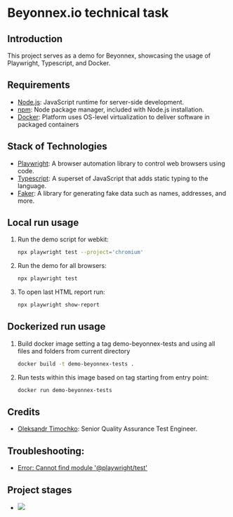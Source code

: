 # Beyonnex.io technical task

## Introduction

This project serves as a demo for Beyonnex, showcasing the usage of Playwright, Typescript, and Docker.

## Requirements

- [Node.js](https://nodejs.org/): JavaScript runtime for server-side development.
- [npm](https://www.npmjs.com/): Node package manager, included with Node.js installation.
- [Docker](https://www.docker.com/): Platform uses OS-level virtualization to deliver software in packaged containers

## Stack of Technologies

- [Playwright](https://playwright.dev/): A browser automation library to control web browsers using code.
- [Typescript](https://www.typescriptlang.org/): A superset of JavaScript that adds static typing to the language.
- [Faker](https://github.com/Marak/faker.js): A library for generating fake data such as names, addresses, and more.

## Local run usage 

1. Run the demo script for webkit:

    ```bash
    npx playwright test --project='chromium'
    ```

2. Run the demo for all browsers:

    ```bash
    npx playwright test
    ```

3. To open last HTML report run:
    
    ```bash
    npx playwright show-report
    ```

## Dockerized run usage 

1. Build docker image setting a tag demo-beyonnex-tests and using all files and folders from current directory

    ```bash
    docker build -t demo-beyonnex-tests .
    ```

2. Run tests within this image based on tag starting from entry point:

    ```bash
    docker run demo-beyonnex-tests
    ```    

## Credits

- [Oleksandr Timochko](https://www.linkedin.com/in/alexander-timochko/): Senior Quality Assurance Test Engineer.

## Troubleshooting:

- [Error: Cannot find module '@playwright/test'](https://github.com/microsoft/playwright/issues/23098#issuecomment-1553296173)


## Project stages

- ![](https://i.etsystatic.com/13439930/r/il/11c715/4671538275/il_570xN.4671538275_18t6.jpg)
